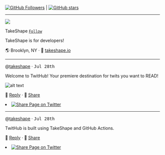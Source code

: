 [![GitHub Followers](https://img.shields.io/github/followers/takeshape?label=Followers&style=for-the-badge)](https://github.com/takeshape?tab=followers) | [![GitHub stars](https://img.shields.io/github/stars/takeshape/takeshape?style=for-the-badge)](https://github.com/takeshape?tab=stars)

---

![](https://images.takeshape.io/5fa56f55-d64e-4e56-ae68-1daf93e7fdc3/dev/109353a0-b3e1-4d61-ad63-508eac27fbd3/yoel-peterson-1105776-unsplash.jpg?auto=compress%2Cformat&amp;h=134&amp;mask=ellipse&amp;q=100&amp;w=134)

TakeShape [`Follow`](https://github.com/takeshape?tab=followers)

TakeShape is for developers!

🌎 Brooklyn, NY · 📠 [takeshape.io](https://takeshape.io)



---
<a name="59c4ea1b-68f0-41ba-b00a-a625deb4c2e6"></a>
@[takeshape](https://github.com/takeshape) · <kbd>Jul 28th</kbd>

Welcome to TwitHub! Your premiere destination for twits you want to READ!

![alt text](https://images.takeshape.io/5fa56f55-d64e-4e56-ae68-1daf93e7fdc3/dev/84750f63-fb7a-4789-af52-1439fab79234/marion-michele-330691-unsplash.jpg?auto=compress%2Cformat&amp;fill=blur&amp;fit=fillmax&amp;q=100&amp;w=510)

💬 [Reply](https://github.com/takeshape/README/issues/new?body=Welcome%20to%20TwitHub!%20Your%20premiere%20destination%20for%20twits%20you%20want%20to%20READ!%0A%0A---) · 👏 [Share](https://twitter.com/intent/tweet?url=https%3A%2F%2Fgithub.com%2Ftakeshape/README#user-content-59c4ea1b-68f0-41ba-b00a-a625deb4c2e6)

<li><a href="https://twitter.com/intent/tweet?..." target="blank" rel="noopener noreferrer"><img src="twitter-icon.png" alt="Share Page on Twitter" /></a></li>



---
<a name="0c798f22-f217-41a1-bb66-6585a1795c77"></a>
@[takeshape](https://github.com/takeshape) · <kbd>Jul 28th</kbd>

TwitHub is built using TakeShape and GitHub Actions.



💬 [Reply](https://github.com/takeshape/README/issues/new?body=TwitHub%20is%20built%20using%20TakeShape%20and%20GitHub%20Actions.%0A%0A---) · 👏 [Share](https://twitter.com/intent/tweet?url=https%3A%2F%2Fgithub.com%2Ftakeshape/README#user-content-0c798f22-f217-41a1-bb66-6585a1795c77)

<li><a href="https://twitter.com/intent/tweet?..." target="blank" rel="noopener noreferrer"><img src="twitter-icon.png" alt="Share Page on Twitter" /></a></li>

